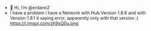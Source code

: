 - 👋 Hi, I’m @erdann2
- I have a problem i have a Network with Hub Version 1.8.8 and with Version 1.9.1 it saying error, apparently only with that version :(
  https://i.imgur.com/zh9sQ0u.png      

<!---
erdann2/erdann2 is a ✨ special ✨ repository because its `README.md` (this file) appears on your GitHub profile.
You can click the Preview link to take a look at your changes.
--->
